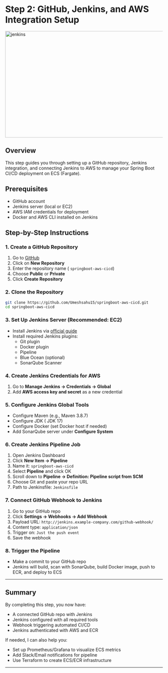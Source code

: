 # Step 2: GitHub, Jenkins, and AWS Integration Setup

<img width="880" height="341" alt="jenkins" src="https://github.com/user-attachments/assets/6dcc6782-b3b4-4613-b729-a2bce919753c" />



## Overview

This step guides you through setting up a GitHub repository, Jenkins integration, and connecting Jenkins to AWS to manage your Spring Boot CI/CD deployment on ECS (Fargate).

## Prerequisites

- GitHub account
- Jenkins server (local or EC2)
- AWS IAM credentials for deployment
- Docker and AWS CLI installed on Jenkins

## Step-by-Step Instructions

### 1. Create a GitHub Repository

1. Go to [GitHub](https://github.com)
2. Click on **New Repository**
3. Enter the repository name ( `springboot-aws-cicd`)
4. Choose **Public** or **Private**
5. Click **Create Repository**

### 2. Clone the Repository
```bash
git clone https://github.com/Umeshsahu15/springboot-aws-cicd.git
cd springboot-aws-cicd
```

### 3. Set Up Jenkins Server (Recommended: EC2)
- Install Jenkins via [official guide](https://www.jenkins.io/doc/book/installing/)
- Install required Jenkins plugins:
  - Git plugin
  - Docker plugin
  - Pipeline
  - Blue Ocean (optional)
  - SonarQube Scanner

### 4. Create Jenkins Credentials for AWS
1. Go to **Manage Jenkins → Credentials → Global**
2. Add **AWS access key and secret** as a new credential

### 5. Configure Jenkins Global Tools
- Configure Maven (e.g., Maven 3.8.7)
- Configure JDK ( JDK 17)
- Configure Docker (set Docker host if needed)
- Add SonarQube server under **Configure System**

### 6. Create Jenkins Pipeline Job
1. Open Jenkins Dashboard
2. Click **New Item → Pipeline**
3. Name it: `springboot-aws-cicd`
4. Select **Pipeline** and click OK
5. Scroll down to **Pipeline → Definition: Pipeline script from SCM**
6. Choose Git and paste your repo URL
7. Path to Jenkinsfile: `Jenkinsfile`

### 7. Connect GitHub Webhook to Jenkins
1. Go to your GitHub repo
2. Click **Settings → Webhooks → Add Webhook**
3. Payload URL: `http://jenkins.example-company.com/github-webhook/`
4. Content type: `application/json`
5. Trigger on: `Just the push event`
6. Save the webhook

### 8. Trigger the Pipeline
- Make a commit to your GitHub repo
- Jenkins will build, scan with SonarQube, build Docker image, push to ECR, and deploy to ECS

---

## Summary
By completing this step, you now have:
- A connected GitHub repo with Jenkins
- Jenkins configured with all required tools
- Webhook triggering automated CI/CD
- Jenkins authenticated with AWS and ECR

If needed, I can also help you:
- Set up Prometheus/Grafana to visualize ECS metrics
- Add Slack/Email notifications for pipeline
- Use Terraform to create ECS/ECR infrastructure

---
